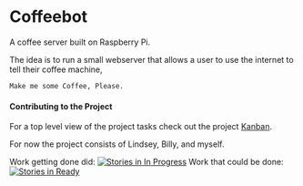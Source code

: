 Coffeebot
=========

A coffee server built on Raspberry Pi. 

The idea is to run a small webserver that allows a user to use the internet to tell their coffee machine,

```Make me some Coffee, Please.```

#### Contributing to the Project
For a top level view of the project tasks check out the project [Kanban](https://waffle.io/maxsu/coffeebot).

For now the project consists of Lindsey, Billy, and myself.

Work getting done did: [![Stories in In Progress](https://badge.waffle.io/maxsu/coffeebot.png)](http://waffle.io/maxsu/coffeebot) 
Work that could be done: [![Stories in Ready](https://badge.waffle.io/maxsu/coffeebot.png)](http://waffle.io/maxsu/coffeebot) 
















